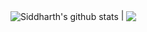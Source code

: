 <img align="center" src="https://readme-stats-itssidhere.vercel.app/api?username=itssidhere&show_icons=true&count_private=true&include_all_commits=true&theme=buefy&hide_border=true&theme=onedark" alt="Siddharth's github stats" /> | <img align="center" src="https://readme-stats-itssidhere.vercel.app/api/top-langs/?username=itssidhere&layout=compact&theme=buefy&hide_border=true&count_private=true&include_all_commits=true" />

